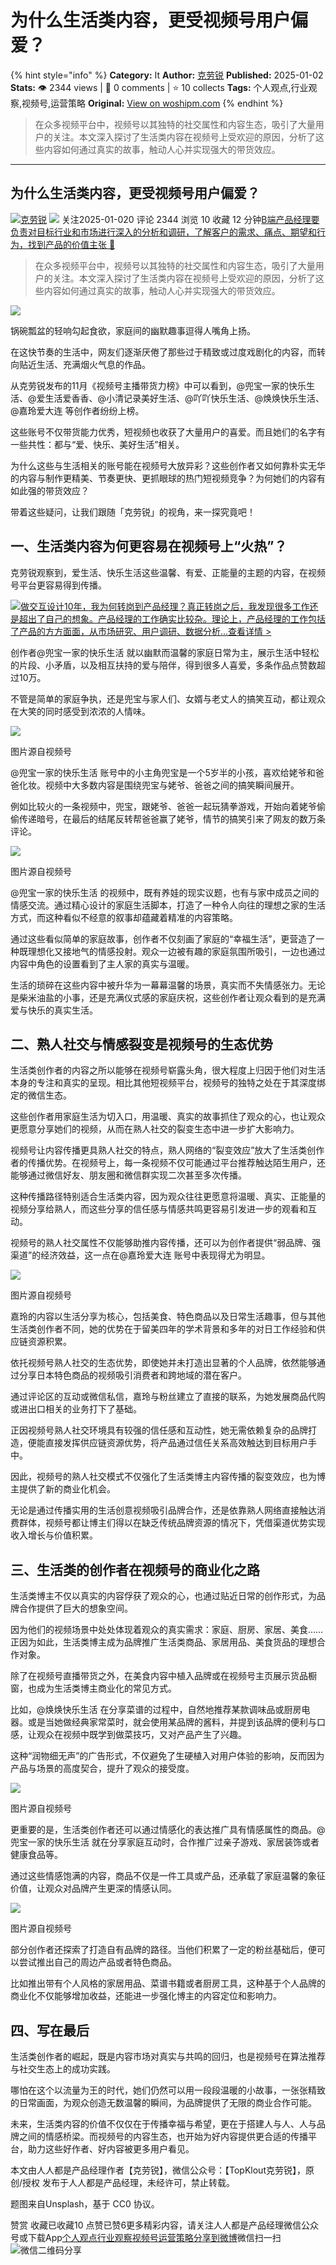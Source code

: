 # 为什么生活类内容，更受视频号用户偏爱？
{% hint style="info" %}
**Category:** It
**Author:** [克劳锐](https://www.woshipm.com/u/1439338)
**Published:** 2025-01-02  
**Stats:** 👁️ 2344 views | 💬 0 comments | ⭐ 10 collects
**Tags:** 个人观点,行业观察,视频号,运营策略
**Original:** [View on woshipm.com](https://www.woshipm.com/it/6165788.html)
{% endhint %}
> 在众多视频平台中，视频号以其独特的社交属性和内容生态，吸引了大量用户的关注。本文深入探讨了生活类内容在视频号上受欢迎的原因，分析了这些内容如何通过真实的故事，触动人心并实现强大的带货效应。

---

## 为什么生活类内容，更受视频号用户偏爱？

[![](https://image.woshipm.com/wp-files/2022/06/NDd55yxXBEbyKfqbpICF.jpeg!/both/72x72)](https://www.woshipm.com/u/1439338)[克劳锐](https://www.woshipm.com/u/1439338) ![](https://static.woshipm.com/tag/1122_1@2x.png) 关注2025-01-020 评论 2344 浏览 10 收藏 12 分钟[B端产品经理要负责对目标行业和市场进行深入的分析和调研，了解客户的需求、痛点、期望和行为，找到产品的价值主张 🔗](https://ke.qidianla.com/courses/bcpm)

> 在众多视频平台中，视频号以其独特的社交属性和内容生态，吸引了大量用户的关注。本文深入探讨了生活类内容在视频号上受欢迎的原因，分析了这些内容如何通过真实的故事，触动人心并实现强大的带货效应。

![](https://image.woshipm.com/2023/04/14/6639c970-da8e-11ed-aeb8-00163e0b5ff3.png)

锅碗瓢盆的轻响勾起食欲，家庭间的幽默趣事逗得人嘴角上扬。

在这快节奏的生活中，网友们逐渐厌倦了那些过于精致或过度戏剧化的内容，而转向贴近生活、充满烟火气息的作品。

从克劳锐发布的11月《视频号主播带货力榜》中可以看到，@兜宝一家的快乐生活、@爱生活爱香香、@小清记录美好生活、@吖吖快乐生活、@焕焕快乐生活、@嘉玲爱大连 等创作者纷纷上榜。

这些账号不仅带货能力优秀，短视频也收获了大量用户的喜爱。而且她们的名字有一些共性：都与“爱、快乐、美好生活”相关。

为什么这些与生活相关的账号能在视频号大放异彩？这些创作者又如何靠朴实无华的内容与制作更精美、节奏更快、更抓眼球的热门短视频竞争？为何她们的内容有如此强的带货效应？

带着这些疑问，让我们跟随「克劳锐」的视角，来一探究竟吧！

## 一、生活类内容为何更容易在视频号上“火热”？

克劳锐观察到，爱生活、快乐生活这些温馨、有爱、正能量的主题的内容，在视频号平台更容易得到传播。

[![](https://image.woshipm.com/2023/08/02/769bf6f4-30e6-11ee-b3cb-00163e0b5ff3.png)做交互设计10年，我为何转岗到产品经理？真正转岗之后，我发现很多工作还是超出了自己的想象。产品经理的工作确实比较杂。理论上，产品经理的工作包括了产品的方方面面，从市场研究、用户调研、数据分析...查看详情 >](https://ke.qidianla.com/courses/bcpm)

创作者@兜宝一家的快乐生活 就以幽默而温馨的家庭日常为主，展示生活中轻松的片段、小矛盾，以及相互扶持的爱与陪伴，得到很多人喜爱，多条作品点赞数超过10万。

不管是简单的家庭争执，还是兜宝与家人们、女婿与老丈人的搞笑互动，都让观众在大笑的同时感受到浓浓的人情味。

![](https://image.woshipm.com/2024/12/31/f6c24c7e-c777-11ef-a8b6-00163e09d72f.png)

图片源自视频号

@兜宝一家的快乐生活 账号中的小主角兜宝是一个5岁半的小孩，喜欢给姥爷和爸爸化妆。视频中大多数内容是围绕兜宝与姥爷、爸爸之间的搞笑瞬间展开。

例如比较火的一条视频中，兜宝，跟姥爷、爸爸一起玩猜拳游戏，开始向着姥爷偷偷传递暗号，在最后的结尾反转帮爸爸赢了姥爷，情节的搞笑引来了网友的数万条评论。

![](https://image.woshipm.com/2024/12/31/f76ee72c-c777-11ef-a8b6-00163e09d72f.png)

图片源自视频号

@兜宝一家的快乐生活 的视频中，既有养娃的现实议题，也有与家中成员之间的情感交流。通过精心设计的家庭生活脚本，打造了一种令人向往的理想之家的生活方式，而这种看似不经意的叙事却蕴藏着精准的内容策略。

通过这些看似简单的家庭故事，创作者不仅刻画了家庭的“幸福生活”，更营造了一种既理想化又接地气的情感投射。观众一边被有趣的家庭氛围所吸引，一边也通过内容中角色的设置看到了主人家的真实与温暖。

生活的琐碎在这些内容中被升华为一幕幕温馨的场景，真实而不失情感张力。无论是柴米油盐的小事，还是充满仪式感的家庭庆祝，这些创作者让观众看到的是充满爱与快乐的真实生活。

## 二、熟人社交与情感裂变是视频号的生态优势

生活类创作者的内容之所以能够在视频号崭露头角，很大程度上归因于他们对生活本身的专注和真实的呈现。相比其他短视频平台，视频号的独特之处在于其深度绑定的微信生态。

这些创作者用家庭生活为切入口，用温暖、真实的故事抓住了观众的心，也让观众更愿意分享她们的视频，从而在熟人社交的裂变生态中进一步扩大影响力。

视频号让内容传播更具熟人社交的特点，熟人网络的“裂变效应”放大了生活类创作者的传播优势。在视频号上，每一条视频不仅可能通过平台推荐触达陌生用户，还能够通过微信好友、朋友圈和微信群实现二次甚至多次传播。

这种传播路径特别适合生活类内容，因为观众往往更愿意将温暖、真实、正能量的视频分享给熟人，而这些分享的信任感与情感共鸣更容易引发进一步的观看和互动。

视频号的熟人社交属性不仅能够助推内容传播，还可以为创作者提供“弱品牌、强渠道”的经济效益，这一点在@嘉玲爱大连 账号中表现得尤为明显。

![](https://image.woshipm.com/2024/12/31/f8171384-c777-11ef-a8b6-00163e09d72f.jpg)

图片源自视频号

嘉玲的内容以生活分享为核心，包括美食、特色商品以及日常生活趣事，但与其他生活类创作者不同，她的优势在于留美四年的学术背景和多年的对日工作经验和供应链资源积累。

依托视频号熟人社交的生态优势，即使她并未打造出显著的个人品牌，依然能够通过分享日本特色商品的视频吸引消费者和跨地域的潜在客户。

通过评论区的互动或微信私信，嘉玲与粉丝建立了直接的联系，为她发展商品代购或进出口相关的业务打下了基础。

正因视频号熟人社交环境具有较强的信任感和互动性，她无需依赖复杂的品牌打造，便能直接发挥供应链资源优势，将产品通过信任关系高效触达到目标用户手中。

因此，视频号的熟人社交模式不仅强化了生活类博主内容传播的裂变效应，也为博主提供了新的商业化机会。

无论是通过传播实用的生活创意视频吸引品牌合作，还是依靠熟人网络直接触达消费群体，视频号都让博主们得以在缺乏传统品牌资源的情况下，凭借渠道优势实现收入增长与价值积累。

## 三、生活类的创作者在视频号的商业化之路

生活类博主不仅以真实的内容俘获了观众的心，也通过贴近日常的创作形式，为品牌合作提供了巨大的想象空间。

因为他们的视频场景中处处体现着观众的真实需求：家庭、厨房、家居、美食……正因为如此，生活类博主成为品牌推广生活类商品、家居用品、美食货品的理想合作对象。

除了在视频号直播带货之外，在美食内容中植入品牌或在视频号主页展示货品橱窗，也成为生活类博主商业化的常见方式。

比如，@焕焕快乐生活 在分享菜谱的过程中，自然地推荐某款调味品或厨房电器。或是当她做经典家常菜时，就会使用某品牌的酱料，并提到该品牌的便利与口感，让观众在视频中既学到做菜技巧，又对产品产生了兴趣。

这种“润物细无声”的广告形式，不仅避免了生硬植入对用户体验的影响，反而因为产品与场景的高度契合，提升了观众的接受度。

![](https://image.woshipm.com/2024/12/31/f8af6eea-c777-11ef-a8b6-00163e09d72f.jpg)

图片源自视频号

更重要的是，生活类创作者还可以通过情感化的表达推广具有情感属性的商品。@兜宝一家的快乐生活 就在分享家庭互动时，合作推广过亲子游戏、家居装饰或者健康食品等。

通过这些情感饱满的内容，商品不仅是一件工具或产品，还承载了家庭温馨的象征价值，让观众对品牌产生更深的情感认同。

![](https://image.woshipm.com/2024/12/31/f93a2bac-c777-11ef-a8b6-00163e09d72f.jpg)

图片源自视频号

部分创作者还探索了打造自有品牌的路径。当他们积累了一定的粉丝基础后，便可以尝试推出自己的周边产品或者特色商品。

比如推出带有个人风格的家居用品、菜谱书籍或者厨房工具，这种基于个人品牌的商业化不仅能够增加收益，还能进一步强化博主的内容定位和影响力。

## 四、写在最后

生活类创作者的崛起，既是内容市场对真实与共鸣的回归，也是视频号在算法推荐与社交生态上的成功实践。

哪怕在这个以流量为王的时代，她们仍然可以用一段段温暖的小故事，一张张精致的日常画面，为观众创造无数温馨的瞬间，为品牌提供了无限的商业合作可能。

未来，生活类内容的价值不仅仅在于传播幸福与希望，更在于搭建人与人、人与品牌之间的情感桥梁。而视频号的内容生态，也开始为好内容提供更合适的传播平台，助力这些好作者、好内容被更多用户看见。

本文由人人都是产品经理作者【克劳锐】，微信公众号：【TopKlout克劳锐】，原创/授权 发布于人人都是产品经理，未经许可，禁止转载。

题图来自Unsplash，基于 CC0 协议。

赞赏 收藏已收藏10 点赞已赞6更多精彩内容，请关注人人都是产品经理微信公众号或下载App[个人观点](https://www.woshipm.com/tag/%e4%b8%aa%e4%ba%ba%e8%a7%82%e7%82%b9)[行业观察](https://www.woshipm.com/tag/%e8%a1%8c%e4%b8%9a%e8%a7%82%e5%af%9f)[视频号](https://www.woshipm.com/tag/%e8%a7%86%e9%a2%91%e5%8f%b7)[运营策略](https://www.woshipm.com/tag/%e8%bf%90%e8%90%a5%e7%ad%96%e7%95%a5)[分享到微博](https://service.weibo.com/share/share.php?appkey=2775287854&title=为什么生活类内容，更受视频号用户偏爱？&url=https://www.woshipm.com/it/6165788.html&pic=https://image.woshipm.com/2023/04/14/6639c970-da8e-11ed-aeb8-00163e0b5ff3.png)微信扫一扫![微信二维码](https://api.pwmqr.com/qrcode/create/?url=https://www.woshipm.com/it/6165788.html)分享